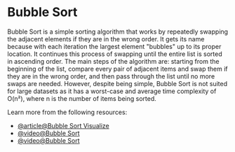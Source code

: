 # Bubble Sort

Bubble Sort is a simple sorting algorithm that works by repeatedly swapping the adjacent elements if they are in the wrong order. It gets its name because with each iteration the largest element "bubbles" up to its proper location. It continues this process of swapping until the entire list is sorted in ascending order. The main steps of the algorithm are: starting from the beginning of the list, compare every pair of adjacent items and swap them if they are in the wrong order, and then pass through the list until no more swaps are needed. However, despite being simple, Bubble Sort is not suited for large datasets as it has a worst-case and average time complexity of O(n²), where n is the number of items being sorted.

Learn more from the following resources:

- [@article@Bubble Sort Visualize](https://www.hackerearth.com/practice/algorithms/sorting/bubble-sort/visualize/)
- [@video@Bubble Sort](https://www.youtube.com/watch?v=Jdtq5uKz-w4)
- [@video@Bubble Sort](https://www.youtube.com/watch?v=p__ETf2CKY4)
